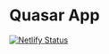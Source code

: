 # Quasar App


[![Netlify Status](https://api.netlify.com/api/v1/badges/28c83544-fca5-495a-9be1-57145bfe90b6/deploy-status)](https://app.netlify.com/sites/arbaro-token/deploys)
